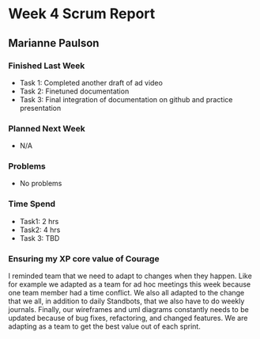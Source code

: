 # Week 4 Scrum Report 

## Marianne Paulson

### Finished Last Week 
- Task 1: Completed another draft of ad video
- Task 2: Finetuned documentation
- Task 3: Final integration of documentation on github and practice presentation

### Planned Next Week 
- N/A

### Problems

- No problems

### Time Spend

- Task1: 2 hrs
- Task2: 4 hrs
- Task 3: TBD

### Ensuring my XP core value of Courage

I reminded team that we need to adapt to changes when they happen. Like for example
we adapted as a team for ad hoc meetings this week because one team member had a 
time conflict. We also all adapted to the change that we all, in addition to 
daily Standbots, that we also have to do weekly journals. Finally, our wireframes
and uml diagrams constantly needs to be updated because of bug fixes, refactoring,
and changed features. We are adapting as a team to get the best value out of 
each sprint.

